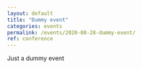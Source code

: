 ```yaml
---
layout: default
title: "Dummy event"
categories: events
permalink: /events/2020-08-28-dummy-event/
ref: conference
---
```

Just a dummy event
